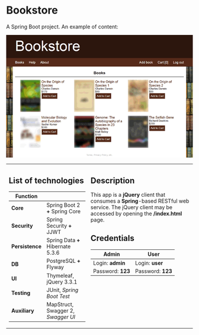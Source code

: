 # Bookstore
A Spring Boot project. An example of content:
<p align="center">
<img width="805" alt="Example of content" src="https://raw.githubusercontent.com/shop-project-only-2018/shop/master/src/main/resources/forGitHub/screenshot.gif">
</p>

<table border="0">
<tr><td valign="top">

## List of technologies
|Function           |                                       |
|-------------------|---------------------------------------|
|**Core**           | Spring Boot 2 **+** Spring Core       |
|**Security**       | Spring Security **+** JJWT            |
|**Persistence**    | Spring Data **+** Hibernate 5.3.6     |
|**DB**             | PostgreSQL **+** Flyway               |
|**UI**             | Thymeleaf, jQuery 3.3.1               |
|**Testing**        | JUnit, *Spring Boot Test*             |
|**Auxiliary**      | MapStruct, Swagger 2, *Swagger UI*    |

</td><td valign="top">

## Description
This app is a **jQuery** client that consumes 
a **Spring**-based RESTful web service.
The jQuery client may be accessed by
opening the **/index.html** page.

## Credentials
|**Admin**         |**User**           |
|------------------|-------------------|
|Login: **admin**  | Login: **user**   |
|Password: **123** | Password: **123** |





</td></tr>
</table>
